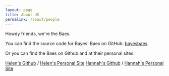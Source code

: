 ```yaml
---
layout: page
title: About US
permalink: /about/people
---
```


Howdy friends, we're the Baes.

You can find the source code for Bayes' Baes on GitHub:
[bayesbaes](https://github.com/bayesbaes/bayesbaes.github.io)

Or you can find the Baes on Github and at their personal sites:

[Helen's Github](https://github.com/helenfyan) /
[Helen's Personal Site](https://helenfyan.weebly.com)
[Hannah's Github](https://github.com/hannahvwatkins) /
[Hannah's Personal Site](https://hannahvwatkins.weebly.com)


